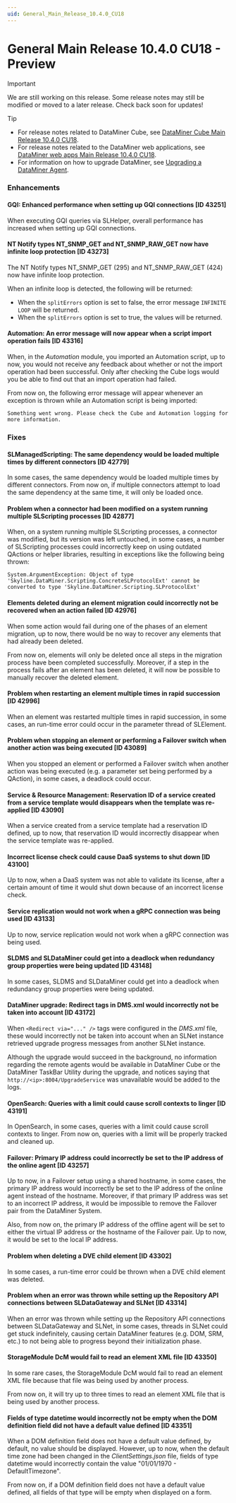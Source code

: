 ```yaml
---
uid: General_Main_Release_10.4.0_CU18
---
```


# General Main Release 10.4.0 CU18 - Preview

> [!IMPORTANT]
> We are still working on this release. Some release notes may still be modified or moved to a later release. Check back soon for updates!

> [!TIP]
>
> - For release notes related to DataMiner Cube, see [DataMiner Cube Main Release 10.4.0 CU18](xref:Cube_Main_Release_10.4.0_CU18).
> - For release notes related to the DataMiner web applications, see [DataMiner web apps Main Release 10.4.0 CU18](xref:Web_apps_Main_Release_10.4.0_CU18).
> - For information on how to upgrade DataMiner, see [Upgrading a DataMiner Agent](xref:Upgrading_a_DataMiner_Agent).

### Enhancements

#### GQI: Enhanced performance when setting up GQI connections [ID 43251]

<!-- MR 10.4.0 [CU18] / 10.5.0 [CU6] - FR 10.5.9 -->

When executing GQI queries via SLHelper, overall performance has increased when setting up GQI connections.

#### NT Notify types NT_SNMP_GET and NT_SNMP_RAW_GET now have infinite loop protection [ID 43273]

<!-- MR 10.4.0 [CU18] / 10.5.0 [CU6] - FR 10.5.9 -->

The NT Notify types NT_SNMP_GET (295) and NT_SNMP_RAW_GET (424) now have infinite loop protection.

When an infinite loop is detected, the following will be returned:

- When the `splitErrors` option is set to false, the error message `INFINITE LOOP` will be returned.
- When the `splitErrors` option is set to true, the values will be returned.

#### Automation: An error message will now appear when a script import operation fails [ID 43316]

<!-- MR 10.4.0 [CU18] / 10.5.0 [CU6] - FR 10.5.9 -->

When, in the *Automation* module, you imported an Automation script, up to now, you would not receive any feedback about whether or not the import operation had been successful. Only after checking the Cube logs would you be able to find out that an import operation had failed.

From now on, the following error message will appear whenever an exception is thrown while an Automation script is being imported:

`Something went wrong. Please check the Cube and Automation logging for more information.`

### Fixes

#### SLManagedScripting: The same dependency would be loaded multiple times by different connectors [ID 42779]

<!-- MR 10.4.0 [CU18] / 10.5.0 [CU6] - FR 10.5.9 -->

In some cases, the same dependency would be loaded multiple times by different connectors. From now on, if multiple connectors attempt to load the same dependency at the same time, it will only be loaded once.

#### Problem when a connector had been modified on a system running multiple SLScripting processes [ID 42877]

<!-- MR 10.4.0 [CU18] / 10.5.0 [CU6] - FR 10.5.9 -->

When, on a system running multiple SLScripting processes, a connector was modified, but its version was left untouched, in some cases, a number of SLScripting processes could incorrectly keep on using outdated QActions or helper libraries, resulting in exceptions like the following being thrown:

`System.ArgumentException: Object of type 'Skyline.DataMiner.Scripting.ConcreteSLProtocolExt' cannot be converted to type 'Skyline.DataMiner.Scripting.SLProtocolExt'`

#### Elements deleted during an element migration could incorrectly not be recovered when an action failed [ID 42976]

<!-- MR 10.4.0 [CU18] / 10.5.0 [CU6] - FR 10.5.9 -->

When some action would fail during one of the phases of an element migration, up to now, there would be no way to recover any elements that had already been deleted.

From now on, elements will only be deleted once all steps in the migration process have been completed successfully. Moreover, if a step in the process fails after an element has been deleted, it will now be possible to manually recover the deleted element.

#### Problem when restarting an element multiple times in rapid succession [ID 42996]

<!-- MR 10.4.0 [CU18] / 10.5.0 [CU6] - FR 10.5.9 -->

When an element was restarted multiple times in rapid succession, in some cases, an run-time error could occur in the parameter thread of SLElement.

#### Problem when stopping an element or performing a Failover switch when another action was being executed [ID 43089]

<!-- MR 10.4.0 [CU18] / 10.5.0 [CU6] - FR 10.5.9 -->

When you stopped an element or performed a Failover switch when another action was being executed (e.g. a parameter set being performed by a QAction), in some cases, a deadlock could occur.

#### Service & Resource Management: Reservation ID of a service created from a service template would disappears when the template was re-applied [ID 43090]

<!-- MR 10.4.0 [CU18] / 10.5.0 [CU6] - FR 10.5.9 -->

When a service created from a service template had a reservation ID defined, up to now, that reservation ID would incorrectly disappear when the service template was re-applied.

#### Incorrect license check could cause DaaS systems to shut down [ID 43100]

<!-- MR 10.4.0 [CU18] / 10.5.0 [CU6] - FR 10.5.9 -->

Up to now, when a DaaS system was not able to validate its license, after a certain amount of time it would shut down because of an incorrect license check.

#### Service replication would not work when a gRPC connection was being used [ID 43133]

<!-- MR 10.4.0 [CU18] / 10.5.0 [CU6] - FR 10.5.9 -->

Up to now, service replication would not work when a gRPC connection was being used.

#### SLDMS and SLDataMiner could get into a deadlock when redundancy group properties were being updated [ID 43148]

<!-- MR 10.4.0 [CU18] / 10.5.0 [CU6] - FR 10.5.9 -->

In some cases, SLDMS and SLDataMiner could get into a deadlock when redundancy group properties were being updated.

#### DataMiner upgrade: Redirect tags in DMS.xml would incorrectly not be taken into account [ID 43172]

<!-- MR 10.4.0 [CU18] / 10.5.0 [CU6] - FR 10.5.9 -->

When `<Redirect via="..." />` tags were configured in the *DMS.xml* file, these would incorrectly not be taken into account when an SLNet instance retrieved upgrade progress messages from another SLNet instance.

Although the upgrade would succeed in the background, no information regarding the remote agents would be available in DataMiner Cube or the DataMiner TaskBar Utility during the upgrade, and notices saying that `http://<ip>:8004/UpgradeService` was unavailable would be added to the logs.

#### OpenSearch: Queries with a limit could cause scroll contexts to linger [ID 43191]

<!-- MR 10.4.0 [CU18] / 10.5.0 [CU6] - FR 10.5.9 -->

In OpenSearch, in some cases, queries with a limit could cause scroll contexts to linger. From now on, queries with a limit will be properly tracked and cleaned up.

#### Failover: Primary IP address could incorrectly be set to the IP address of the online agent [ID 43257]

<!-- MR 10.4.0 [CU18] / 10.5.0 [CU6] - FR 10.5.9 -->

Up to now, in a Failover setup using a shared hostname, in some cases, the primary IP address would incorrectly be set to the IP address of the online agent instead of the hostname. Moreover, if that primary IP address was set to an incorrect IP address, it would be impossible to remove the Failover pair from the DataMiner System.

Also, from now on, the primary IP address of the offline agent will be set to either the virtual IP address or the hostname of the Failover pair. Up to now, it would be set to the local IP address.

#### Problem when deleting a DVE child element [ID 43302]

<!-- MR 10.4.0 [CU18] / 10.5.0 [CU6] - FR 10.5.9 -->

In some cases, a run-time error could be thrown when a DVE child element was deleted.

#### Problem when an error was thrown while setting up the Repository API connections between SLDataGateway and SLNet [ID 43314]

<!-- MR 10.4.0 [CU18] / 10.5.0 [CU6] - FR 10.5.9 -->

When an error was thrown while setting up the Repository API connections between SLDataGateway and SLNet, in some cases, threads in SLNet could get stuck indefinitely, causing certain DataMiner features (e.g. DOM, SRM, etc.) to not being able to progress beyond their initialization phase.

#### StorageModule DcM would fail to read an element XML file [ID 43350]

<!-- MR 10.4.0 [CU18] / 10.5.0 [CU6] - FR 10.5.9 -->

In some rare cases, the StorageModule DcM would fail to read an element XML file because that file was being used by another process.

From now on, it will try up to three times to read an element XML file that is being used by another process.

#### Fields of type datetime would incorrectly not be empty when the DOM definition field did not have a default value defined [ID 43351]

<!-- MR 10.4.0 [CU18] / 10.5.0 [CU6] - FR 10.5.9 -->

When a DOM definition field does not have a default value defined, by default, no value should be displayed. However, up to now, when the default time zone had been changed in the *ClientSettings.json* file, fields of type datetime would incorrectly contain the value "01/01/1970 - DefaultTimezone".

From now on, if a DOM definition field does not have a default value defined, all fields of that type will be empty when displayed on a form.
